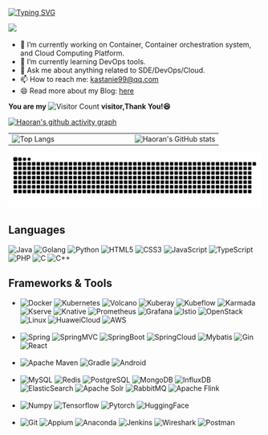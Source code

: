 [![Typing SVG](https://readme-typing-svg.herokuapp.com?font=Fira+Code&size=25&duration=4000&pause=2000&random=false&width=435&lines=Hi+there+%F0%9F%91%8B%2C+I'm+Haoran)](https://git.io/typing-svg)

<a title="github" target="_blank" href="https://github.com/0YHR0"><img src="https://img.shields.io/badge/dynamic/json?label=GitHub&suffix=%20followers&query=%24.data.totalSubs&url=https%3A%2F%2Fapi.spencerwoo.com%2Fsubstats%2F%3Fsource%3Dgithub%26queryKey%3D0YHR0&labelColor=282c34&color=353940&logo=github&longCache=true" ></a>



- 🔭 I’m currently working on Container, Container orchestration system, and Cloud Computing Platform.
- 🌱 I’m currently learning DevOps tools.
- 💬 Ask me about anything related to SDE/DevOps/Cloud.
- 📫 How to reach me: kastanie99@qq.com
- 😄 Read more about my Blog: [here](https://www.kastanie.top/)


**You are my** ![Visitor Count](https://profile-counter.glitch.me/0YHR0/count.svg) **visitor,Thank You!😆**

[![Haoran's github activity graph](https://github-readme-activity-graph.vercel.app/graph?username=0YHR0&theme=dracula)](https://github.com/ashutosh00710/github-readme-activity-graph)



<table style="border: none; border-collapse: collapse;">
  <tr style="border: none;">
    <td style="border: none; padding-right: 80px;">
      <img src="https://github-readme-stats.vercel.app/api/top-langs/?username=0YHR0&layout=compact&theme=tokyonight" alt="Top Langs" />
    </td>
    <td style="border: none; padding-left: 80px;">
      <img src="https://github-readme-stats.vercel.app/api?username=0YHR0&theme=ambient_gradient&show_icons=true&hide=contribs" alt="Haoran's GitHub stats" />
    </td>
  </tr>
</table>

<!--
<div align="center">
    <img  src="https://github-readme-streak-stats.herokuapp.com/?user=0YHR0" />
    <img  src="https://github-profile-trophy.vercel.app/?username=0YHR0" />
</div>
-->


<!--[![Top Langs](https://github-readme-stats.vercel.app/api/top-langs/?username=0YHR0&hide=javascript,HTML,css)](https://github.com/0YHR0/github-readme-stats)
-->
![](https://raw.githubusercontent.com/0YHR0/0YHR0/main/dist/github-contribution-grid-snake.svg)


  
## Languages

![Java](https://img.shields.io/badge/Java-73BA25?style=flat-square&logo=openjdk&logoColor=white)
![Golang](https://img.shields.io/badge/Golang-00ADD8?style=flat-square&logo=Go&logoColor=white)
![Python](https://img.shields.io/badge/Python-3776AB?style=flat-square&logo=Python&logoColor=white)
![HTML5](https://img.shields.io/badge/HTML5-E34F26?style=flat-square&logo=HTML5&logoColor=white)
![CSS3](https://img.shields.io/badge/CSS3-1572B6?style=flat-square&logo=CSS3&logoColor=white)
![JavaScript](https://img.shields.io/badge/JavaScript-F7DF1E?style=flat-square&logo=JavaScript&logoColor=white)
![TypeScript](https://img.shields.io/badge/TypeScript-3178C6?style=flat-square&logo=TypeScript&logoColor=white)
![PHP](https://img.shields.io/badge/PHP-777BB4?style=flat-square&logo=PHP&logoColor=white)
![C](https://img.shields.io/badge/C-A8B9CC?style=flat-square&logo=C&logoColor=white)
![C++](https://img.shields.io/badge/C++-00599C?style=flat-square&logo=C++&logoColor=white)


## Frameworks & Tools

+ ![Docker](https://img.shields.io/badge/Docker-2496ED?style=flat-square&logo=Docker&logoColor=white)
![Kubernetes](https://img.shields.io/badge/kubernetes-326CE5?style=flat-square&logo=kubernetes&logoColor=white)
![Volcano](https://img.shields.io/badge/Volcano--coral)
![Kuberay](https://img.shields.io/badge/Kuberay--cornflowerblue)
![Kubeflow](https://img.shields.io/badge/Kubeflow--lightskyblue)
![Karmada](https://img.shields.io/badge/Karmada--lightblue)
![Kserve](https://img.shields.io/badge/Kserve--dodgerblue)
![Knative](https://img.shields.io/badge/Knative-0865AD?style=flat-square&logo=Knative&logoColor=white)
![Prometheus](https://img.shields.io/badge/Prometheus-E6522C?style=flat-square&logo=Prometheus&logoColor=white)
![Grafana](https://img.shields.io/badge/Grafana-F46800?style=flat-square&logo=grafana&logoColor=white)
![Istio](https://img.shields.io/badge/Istio-466BB0?style=flat-square&logo=Istio&logoColor=white)
![OpenStack](https://img.shields.io/badge/OpenStack-ED1944?style=flat-square&logo=OpenStack&logoColor=white)
![Linux](https://img.shields.io/badge/Linux-FCC624?style=flat-square&logo=Linux&logoColor=white)
![HuaweiCloud](https://img.shields.io/badge/HuaweiCloud-FF0000?style=flat-square&logo=huawei&logoColor=white)
![AWS](https://img.shields.io/badge/AWS-232F3E?style=flat-square&logo=amazonwebservices&logoColor=white)
<br><br>
+ ![Spring](https://img.shields.io/badge/Spring-6DB33F?style=flat-square&logo=Spring&logoColor=white)
![SpringMVC](https://img.shields.io/badge/SpringMVC-6DB33F?style=flat-square&logo=Spring&logoColor=white)
![SpringBoot](https://img.shields.io/badge/SpringBoot-6DB33F?style=flat-square&logo=springboot&logoColor=white)
![SpringCloud](https://img.shields.io/badge/SpringCloud-6DB33F?style=flat-square&logo=Spring&logoColor=white)
![Mybatis](https://img.shields.io/badge/Mybatis-EC1C24?style=flat-square&logo=Mybatis&logoColor=white)
![Gin](https://img.shields.io/badge/Gin-008ECF?style=flat-square&logo=Gin&logoColor=white)
![React](https://img.shields.io/badge/React-61DAFB?style=flat-square&logo=React&logoColor=white)
<br><br>
+ ![Apache Maven](https://img.shields.io/badge/Apache%20Maven-C71A36?style=flat-square&logo=apachemaven&logoColor=white)
![Gradle](https://img.shields.io/badge/Gradle-02303A?style=flat-square&logo=Gradle&logoColor=white)
![Android](https://img.shields.io/badge/Android-34A853?style=flat-square&logo=Android&logoColor=white)
<br><br>
+ ![MySQL](https://img.shields.io/badge/MySQL-4479A1?style=flat-square&logo=MySQL&logoColor=white)
![Redis](https://img.shields.io/badge/Redis-FF4438?style=flat-square&logo=Redis&logoColor=white)
![PostgreSQL](https://img.shields.io/badge/PostgreSQL-4169E1?style=flat-square&logo=postgresql&logoColor=white)
![MongoDB](https://img.shields.io/badge/MongoDB-47A248?style=flat-square&logo=MongoDB&logoColor=white)
![InfluxDB](https://img.shields.io/badge/InfluxDB-22ADF6?style=flat-square&logo=influxdb&logoColor=white)
![ElasticSearch](https://img.shields.io/badge/ElasticSearch-005571?style=flat-square&logo=ElasticSearch&logoColor=white)
![Apache Solr](https://img.shields.io/badge/Apache%20Solr-D9411E?style=flat-square&logo=apachesolr&logoColor=white)
![RabbitMQ](https://img.shields.io/badge/RabbitMQ-FF6600?style=flat-square&logo=RabbitMQ&logoColor=white)
![Apache Flink](https://img.shields.io/badge/Apache%20Flink-E6526F?style=flat-square&logo=apacheflink&logoColor=white)
<br><br>
+ ![Numpy](https://img.shields.io/badge/Numpy-013243?style=flat-square&logo=Numpy&logoColor=white)
![Tensorflow](https://img.shields.io/badge/Tensorflow-FF6F00?style=flat-square&logo=Tensorflow&logoColor=white)
![Pytorch](https://img.shields.io/badge/Pytorch-EE4C2C?style=flat-square&logo=Pytorch&logoColor=white)
![HuggingFace](https://img.shields.io/badge/HuggingFace-FFD21E?style=flat-square&logo=HuggingFace&logoColor=white)
<br><br>
+ ![Git](https://img.shields.io/badge/Git-F05032?style=flat-square&logo=Git&logoColor=white)
![Appium](https://img.shields.io/badge/Appium-EE376D?style=flat-square&logo=Appium&logoColor=white)
![Anaconda](https://img.shields.io/badge/Anaconda-44A833?style=flat-square&logo=anaconda&logoColor=white)
![Jenkins](https://img.shields.io/badge/Jenkins-D24939?style=flat-square&logo=Jenkins&logoColor=white)
![Wireshark](https://img.shields.io/badge/Wireshark-1679A7?style=flat-square&logo=Wireshark&logoColor=white)
![Postman](https://img.shields.io/badge/Postman-FF6C37?style=flat-square&logo=Postman&logoColor=white)

<!--[![trophy](https://github-profile-trophy.vercel.app/?username=0YHR0&title=Stars,Followers,Commits,Repositories,MultipleLang,PullRequest&theme=onedark)](https://github.com/ryo-ma/github-profile-trophy) -->
  
